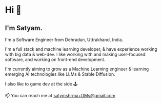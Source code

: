<!--## Welcome to GitHub Pages

You can use the [editor on GitHub](https://github.com/satymshrma/satymshrma.github.io/edit/main/README.md) to maintain and preview the content for your website in Markdown files.

Whenever you commit to this repository, GitHub Pages will run [Jekyll](https://jekyllrb.com/) to rebuild the pages in your site, from the content in your Markdown files.

### Markdown

Markdown is a lightweight and easy-to-use syntax for styling your writing. It includes conventions for

```markdown
Syntax highlighted code block

# Header 1
## Header 2
### Header 3

- Bulleted
- List

1. Numbered
2. List

**Bold** and _Italic_ and `Code` text

[Link](url) and ![Image](src)
```

For more details see [GitHub Flavored Markdown](https://guides.github.com/features/mastering-markdown/).

### Jekyll Themes

Your Pages site will use the layout and styles from the Jekyll theme you have selected in your [repository settings](https://github.com/satymshrma/satymshrma.github.io/settings/pages). The name of this theme is saved in the Jekyll `_config.yml` configuration file.

### Support or Contact

Having trouble with Pages? Check out our [documentation](https://docs.github.com/categories/github-pages-basics/) or [contact support](https://support.github.com/contact) and we’ll help you sort it out.
-->

# Hi 👋

## I'm Satyam.

I'm a Software Engineer from Dehradun, Uttrakhand, India.

I'm a full stack and machine learning developer, & have experience working with big data & web-dev.
I like working with and making user-focused software, and working on front-end development.

I'm currently aiming to grow as a Machine Learning engineer & learning emerging AI technologies like LLMs & Stable Diffusion.

I also like to game dev at the side 🕹

📫 You can reach me at [satymshrma+DMs@gmail.com](mailto:satyamshrma+DMs@gmail.com)

<!--Below are my repositories. _(They are a bit messy, and at some places a little incomplete. But I'm working on it, so just bear with me for the while. <3)_-->
